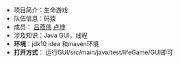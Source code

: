 - 项目简介：生命游戏
- 队伍信息：码猿  
- 成员： [吕燕伟](https://home.cnblogs.com/u/elward-lv/)     [卢坤](https://www.cnblogs.com/csLu/)
- 涉及知识：Java GUI，线程
- **环境**：jdk10   idea  和maven环境
- **打开方式**：
运行GUI/src/main/java/test/lifeGame/GUI即可

